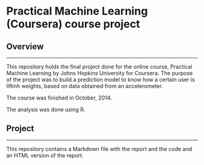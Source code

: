 # Practical Machine Learning (Coursera) course project

## Overview
***

This repository holds the final project done for the online course, Practical Machine
Learning by Johns Hopkins University for Coursera. The purpose of the project was to
build a prediction model to know how a certain user is liftinh weights, based on data
obtained from an accelerometer.

The course was finished in October, 2014.

The analysis was done using R.

## Project
***

This repository contains a Markdown file with the report and the code and an HTML version of the
report.
